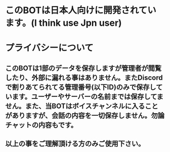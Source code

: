 # このBOTは日本人向けに開発されています。(I think use Jpn user)

# プライバシーについて

## このBOTは1部のデータを保存しますが管理者が閲覧したり、外部に漏れる事はありません。またDiscordで割りあてられてる管理番号(以下ID)のみで保存しています。ユーザーやサーバーの名前までは保存してません。また、当BOTはボイスチャンネルに入ることがありますが、会話の内容を一切保存しません。勿論チャットの内容もです。


## 以上の事をご理解頂ける方のみご使用下さい。
